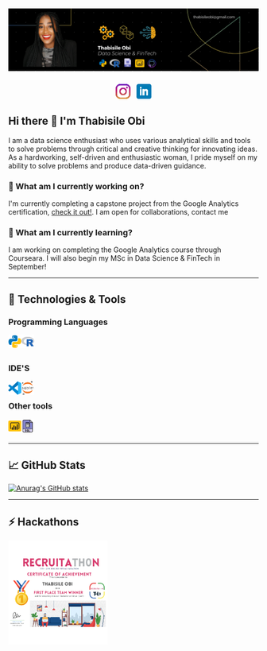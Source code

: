 # [![thabi header](https://raw.githubusercontent.com/Thabiobi/Thabiobi/main/icons/thabi_banner.png)](https://thabiobi.github.io/)

</p>

<p align='center'>
<a href="https://www.instagram.com/ijayobi/"><img height="30" src="https://raw.githubusercontent.com/Thabiobi/Thabiobi/main/icons/instagram.png"></a>&nbsp;&nbsp;
<a href="https://www.linkedin.com/in/thabisile-obi/"><img height="30" src="https://raw.githubusercontent.com/Thabiobi/Thabiobi/main/icons/linkedin.png"></a>
</p>


## Hi there 👋 I'm Thabisile Obi

 I am a data science enthusiast who uses various analytical skills and tools to solve problems through critical and creative thinking for innovating ideas. As a hardworking, self-driven and enthusiastic woman, I pride myself on my ability to solve problems and produce data-driven guidance.

### 🔭 What am I currently working on?

I'm currently completing a capstone project from the Google Analytics certification, [check it out!](). I am open for collaborations, contact me 

### 🌱 What am I currently learning?

I am working on completing the Google Analytics course through Courseara. I will also begin my MSc in Data Science & FinTech in September!


---

## 🔧 Technologies & Tools

### Programming Languages
<img align="left" alt="Python" width="26px" src="https://github.com/Thabiobi/Thabiobi/blob/main/icons/python.svg" />
<img align="left" alt="R" width="26px" src="https://github.com/Thabiobi/Thabiobi/blob/main/icons/R.svg" />

<br />
<br />

### IDE'S
<img align="left" alt="Visual Studio Code" width="26px" src="https://github.com/Thabiobi/Thabiobi/blob/main/icons/vsc.svg" />
<img align="left" alt="Jupyter Notebooks" width="26px" src="https://github.com/Thabiobi/Thabiobi/blob/main/icons/jupyter.svg" />

<br />

### Other tools
<img align="left" alt="Power bi" width="26px" src="https://github.com/Thabiobi/Thabiobi/blob/main/icons/power%20bi.svg" />
<img align="left" alt="SQL" width="26px" src="https://github.com/Thabiobi/Thabiobi/blob/main/icons/SQL.svg" />

<br /><br/>

---

## &#x1f4c8; GitHub Stats

[![Anurag's GitHub stats](https://github-readme-stats.vercel.app/api?username=thabiobi)](https://github.com/thabiobi/github-readme-stats)


---

## ⚡ Hackathons 
[<img align="left" alt="Recruitathon" width="200px" src="https://github.com/Thabiobi/Thabiobi/blob/main/icons/recruitathon.svg" />][website]


</details>

[website]: https://thabiobi.github.io/

<!--
**Thabiobi/Thabiobi** is a ✨ _special_ ✨ repository because its `README.md` (this file) appears on your GitHub profile.

Here are some ideas to get you started:

- 🔭 I’m currently working on ...
- 🌱 I’m currently learning ...
- 👯 I’m looking to collaborate on ...
- 🤔 I’m looking for help with ...
- 💬 Ask me about ...
- 📫 How to reach me: ...
- 😄 Pronouns: ...
- ⚡ Fun fact: ...
-->

